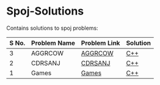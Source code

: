 # Spoj-Solutions
Contains solutions to spoj problems:

| S No. | Problem Name | Problem Link | Solution |
| ----- | ------------ | ------------ | -------- |
| 3 |AGGRCOW|[AGGRCOW](https://www.spoj.com/problems/AGGRCOW/)|[C++](./c++/aggrcow.cpp)|
| 2 |CDRSANJ|[CDRSANJ](https://www.spoj.com/problems/CDRSANJ/)|[C++](./c++/cdrsanj.cpp)|
| 1 |Games|[Games](https://www.spoj.com/problems/GAMES/)|[C++](./c++/games.cpp)|
